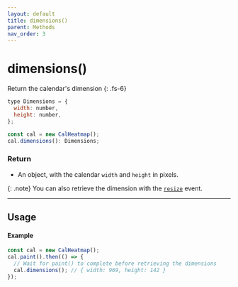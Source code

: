 ```yaml
---
layout: default
title: dimensions()
parent: Methods
nav_order: 3
---
```


# dimensions()

Return the calendar's dimension
{: .fs-6}

```js
type Dimensions = {
  width: number,
  height: number,
};

const cal = new CalHeatmap();
cal.dimensions(): Dimensions;
```

### Return

- An object, with the calendar `width` and `height` in pixels.

{: .note}
You can also retrieve the dimension with the [`resize`](/events.html#resize) event.

<hr>

## Usage

#### Example

```js
const cal = new CalHeatmap();
cal.paint().then(() => {
  // Wait for paint() to complete before retrieving the dimensions
  cal.dimensions(); // { width: 969, height: 142 }
});
```
